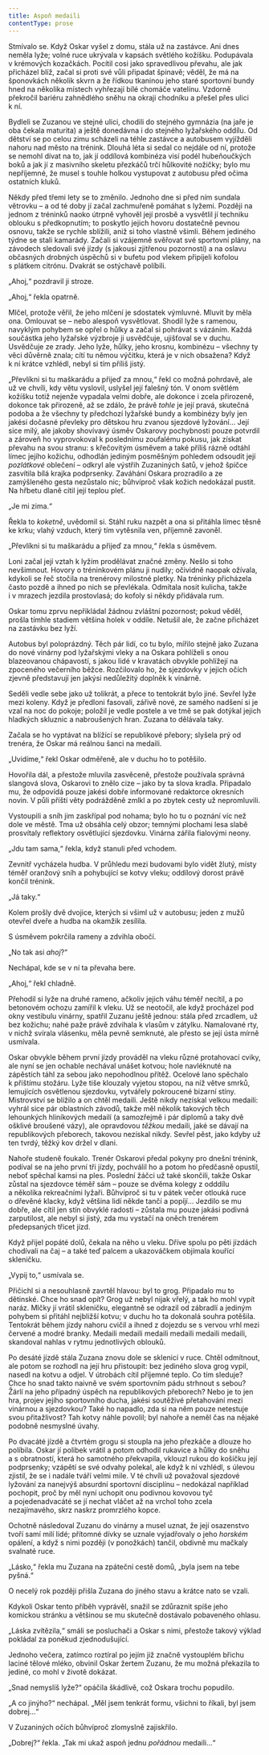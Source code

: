 ```yaml
---
title: Aspoň medaili
contentType: prose
---
```


  

Stmívalo se. Když Oskar vyšel z domu, stála už na zastávce. Ani dnes neměla lyže; volné ruce ukrývala v kapsách světlého kožíšku. Podupávala v krémových kozačkách. Pocítil cosi jako spravedlivou převahu, ale jak přicházel blíž, začal si proti své vůli připadat špinavě; věděl, že má na šponovkách několik skvrn a že řídkou tkaninou jeho staré sportovní bundy hned na několika místech vyhřezají bílé chomáče vatelínu. Vzdorně překročil bariéru zahnědlého sněhu na okraji chodníku a přešel přes ulici k ní.

  

Bydleli se Zuzanou ve stejné ulici, chodili do stejného gymnázia (na jaře je oba čekala maturita) a ještě donedávna i do stejného lyžařského oddílu. Od dětství se po celou zimu scházeli na téhle zastávce a autobusem vyjížděli nahoru nad město na trénink. Dlouhá léta si sedal co nejdále od ní, protože se nemohl dívat na to, jak jí oddílová kombinéza visí podél hubeňoučkých boků a jak jí z masivního skeletu přezkáčů trčí hůlkovité nožičky; bylo mu nepříjemné, že musel s touhle holkou vystupovat z autobusu před očima ostatních kluků.

Někdy před třemi lety se to změnilo. Jednoho dne si před ním sundala větrovku – a od té doby jí začal zachmuřeně pomáhat s lyžemi. Později na jednom z tréninků naoko útrpně vyhověl její prosbě a vysvětlil jí techniku oblouku s předkopnutím; to poskytlo jejich hovoru dostatečně pevnou osnovu, takže se rychle sblížili, aniž si toho vlastně všimli. Během jediného týdne se stali kamarády. Začali si vzájemně svěřovat své sportovní plány, na závodech sledovali své jízdy (s jakousi zjitřenou pozorností) a na oslavu občasných drobných úspěchů si v bufetu pod vlekem připíjeli kofolou s plátkem citrónu. Dvakrát se ostýchavě políbili.

  

„Ahoj,“ pozdravil ji stroze.

„Ahoj,“ řekla opatrně.

Mlčel, protože věřil, že jeho mlčení je sdostatek výmluvné. Mluvit by měla ona. Omlouvat se – nebo alespoň vysvětlovat. Shodil lyže s ramenou, navyklým pohybem se opřel o hůlky a začal si pohrávat s vázáním. Každá součástka jeho lyžařské výzbroje ji usvědčuje, ujišťoval se v duchu. Usvědčuje ze zrady. Jeho lyže, hůlky, jeho krosnu, kombinézu – všechny ty věci důvěrně znala; cítí tu němou výčitku, která je v nich obsažena? Když k ní krátce vzhlédl, nebyl si tím příliš jistý.

„Převlíkni si tu maškarádu a přijeď za mnou,“ řekl co možná pohrdavě, ale už ve chvíli, kdy větu vyslovil, uslyšel její falešný tón. V onom světlém kožíšku totiž nejenže vypadala velmi dobře, ale dokonce i zcela přirozeně, dokonce tak přirozeně, až se zdálo, že právě _tohle_ je její pravá, skutečná podoba a že všechny ty předchozí lyžařské bundy a kombinézy byly jen jakési dočasné převleky pro dětskou hru zvanou sjezdové lyžování… Její sice milý, ale jakoby shovívavý úsměv Oskarovy pochybnosti pouze potvrdil a zároveň ho vyprovokoval k poslednímu zoufalému pokusu, jak získat převahu na svou stranu: s křečovitým úsměvem a také příliš rázně odtáhl límec jejího kožichu, odhodlán jediným posměšným pohledem odsoudit její _pozlátkové_ oblečení – odkryl ale výstřih Zuzaniných šatů, v jehož špičce zasvítila bílá krajka podprsenky. Zaváhání Oskara prozradilo a ze zamýšleného gesta nezůstalo nic; bůhvíproč však kožich nedokázal pustit. Na hřbetu dlaně cítil její teplou pleť.

„Je mi zima.“

Řekla to _koketně_, uvědomil si. Stáhl ruku nazpět a ona si přitáhla límec těsně ke krku; vlahý vzduch, který tím vytěsnila ven, příjemně zavoněl.

„Převlíkni si tu maškarádu a přijeď za mnou,“ řekla s úsměvem.

  

Loni začal její vztah k lyžím prodělávat značné změny. Nešlo si toho nevšimnout. Hovory o tréninkovém plánu ji nudily; očividně naopak ožívala, kdykoli se řeč stočila na trenérovy milostné pletky. Na tréninky přicházela často pozdě a ihned po nich se převlékala. Odmítala nosit kulicha, takže i v mrazech jezdila prostovlasá; do kofoly si někdy přidávala rum.

Oskar tomu zprvu nepřikládal žádnou zvláštní pozornost; pokud věděl, prošla tímhle stadiem většina holek v oddíle. Netušil ale, že začne přicházet na zastávku bez lyží.

  

Autobus byl poloprázdný. Těch pár lidí, co tu bylo, mířilo stejně jako Zuzana do nové vinárny pod lyžařskými vleky a na Oskara pohlíželi s onou blazeovanou chápavostí, s jakou lidé v kravatách obvykle pohlížejí na zpoceného večerního běžce. Rozčilovalo ho, že sjezdovky v jejich očích zjevně představují jen jakýsi nedůležitý doplněk k vinárně.

Seděli vedle sebe jako už tolikrát, a přece to tentokrát bylo jiné. Sevřel lyže mezi koleny. Když je předloni fasovali, zářivě nové, ze samého nadšení si je vzal na noc do pokoje; položil je vedle postele a ve tmě se pak dotýkal jejich hladkých skluznic a nabroušených hran. Zuzana to dělávala taky.

Začala se ho vyptávat na blížící se republikové přebory; slyšela prý od trenéra, že Oskar má reálnou šanci na medaili.

„Uvidíme,“ řekl Oskar odměřeně, ale v duchu ho to potěšilo.

Hovořila dál, a přestože mluvila zasvěceně, přestože používala správná slangová slova, Oskarovi to znělo cize – jako by ta slova kradla. Připadalo mu, že odpovídá pouze jakési dobře informované redaktorce okresních novin. V půli příští věty podrážděně zmlkl a po zbytek cesty už nepromluvili.

Vystoupili a sníh jim zaskřípal pod nohama; bylo ho tu o poznání víc než dole ve městě. Tma už obsáhla celý obzor; temnými plochami lesa slabě prosvítaly reflektory osvětlující sjezdovku. Vinárna zářila fialovými neony.

„Jdu tam sama,“ řekla, když stanuli před vchodem.

Zevnitř vycházela hudba. V průhledu mezi budovami bylo vidět žlutý, místy téměř oranžový sníh a pohybující se kotvy vleku; oddílový dorost právě končil trénink.

„Já taky.“

Kolem prošly dvě dvojice, kterých si všiml už v autobusu; jeden z mužů otevřel dveře a hudba na okamžik zesílila.

S úsměvem pokrčila rameny a zdvihla obočí.

„No tak asi _ahoj_?“

Nechápal, kde se v ní ta převaha bere.

„Ahoj,“ řekl chladně.

Přehodil si lyže na druhé rameno, ačkoliv jejich váhu téměř necítil, a po betonovém ochozu zamířil k vleku. Už se neotočil, ale když procházel pod okny vestibulu vinárny, spatřil Zuzanu ještě jednou: stála před zrcadlem, už bez kožichu; nahé paže právě zdvihala k vlasům v zátylku. Namalované rty, v nichž svírala vlásenku, měla pevně semknuté, ale přesto se její ústa mírně usmívala.

Oskar obvykle během první jízdy prováděl na vleku různé protahovací cviky, ale nyní se jen ochable nechával unášet kotvou; hole navléknuté na zápěstích táhl za sebou jako nepohodlnou přítěž. Ocelové lano spěchalo k příštímu stožáru. Lyže tiše klouzaly vyjetou stopou, na níž větve smrků, lemujících osvětlenou sjezdovku, vytvářely pokroucené bizarní stíny. Mistrovství se blížilo a on chtěl medaili. Ještě nikdy nezískal velkou medaili: vyhrál sice pár oblastních závodů, takže měl několik takových těch lehounkých hliníkových medailí (a samozřejmě i pár diplomů a taky dvě ošklivé broušené vázy), ale opravdovou _těžkou_ medaili, jaké se dávají na republikových přeborech, takovou nezískal nikdy. Sevřel pěst, jako kdyby už ten tvrdý, těžký kov držel v dlani.

Nahoře studeně foukalo. Trenér Oskarovi předal pokyny pro dnešní trénink, podíval se na jeho první tři jízdy, pochválil ho a potom ho předčasně opustil, neboť spěchal kamsi na ples. Poslední žáčci už také skončili, takže Oskar zůstal na sjezdovce téměř sám – pouze se dvěma kolegy z odddílu a několika rekreačními lyžaři. Bůhvíproč si tu v pátek večer otlouká ruce o dřevěné klacky, když většina lidí někde tančí a popíjí… Jezdilo se mu dobře, ale cítil jen stín obvyklé radosti – zůstala mu pouze jakási podivná zarputilost, ale nebyl si jistý, zda mu vystačí na oněch trenérem předepsaných třicet jízd.

  

Když přijel popáté dolů, čekala na něho u vleku. Dříve spolu po pěti jízdách chodívali na čaj – a také teď palcem a ukazováčkem objímala kouřící skleničku.

„Vypij to,“ usmívala se.

Přičichl si a nesouhlasně zavrtěl hlavou: byl to grog. Připadalo mu to dětinské. Chce ho snad opít? Grog už nebyl nijak vřelý, a tak ho mohl vypít naráz. Mlčky jí vrátil skleničku, elegantně se odrazil od zábradlí a jediným pohybem si přitáhl nejbližší kotvu; v duchu ho ta dokonalá souhra potěšila. Tentokrát během jízdy nahoru cvičil a ihned z dojezdu se s vervou vrhl mezi červené a modré branky. Medaili medaili medaili medaili medaili medaili, skandoval nahlas v rytmu jednotlivých oblouků.

Po desáté jízdě stála Zuzana znovu dole se sklenicí v ruce. Chtěl odmítnout, ale potom se rozhodl na její hru přistoupit: bez jediného slova grog vypil, nasedl na kotvu a odjel. V útrobách cítil příjemné teplo. Co tím sleduje? Chce ho snad takto naivně ve svém sportovním pádu strhnout s sebou? Žárlí na jeho případný úspěch na republikových přeborech? Nebo je to jen hra, projev jejího sportovního ducha, jakési soutěživé přetahování mezi vinárnou a sjezdovkou? Také ho napadlo, zda si na něm pouze netestuje svou přitažlivost? Tah kotvy náhle povolil; byl nahoře a neměl čas na nějaké podobně nesmyslné úvahy.

  

Po dvacáté jízdě a čtvrtém grogu si stoupla na jeho přezkáče a dlouze ho políbila. Oskar jí polibek vrátil a potom odhodil rukavice a hůlky do sněhu a s obratností, která ho samotného překvapila, vklouzl rukou do košíčku její podprsenky; vzápětí se své odvahy polekal, ale když k ní vzhlédl, s úlevou zjistil, že se i nadále tváří velmi mile. V té chvíli už považoval sjezdové lyžování za nanejvýš absurdní sportovní disciplínu – nedokázal například pochopit, proč by měl nyní uchopit onu podivnou kovovou tyč a pojedenadvacáté se jí nechat vláčet až na vrchol toho zcela nezajímavého, skrz naskrz promrzlého kopce.

Ochotně následoval Zuzanu do vinárny a musel uznat, že její osazenstvo tvoří samí milí lidé; přítomné dívky se uznale vyjadřovaly o jeho _horském_ opálení, a když s nimi později (v ponožkách) tančil, obdivně mu mačkaly svalnaté ruce.

„Lásko,“ řekla mu Zuzana na zpáteční cestě domů, „byla jsem na tebe pyšná.“

  

O necelý rok později přišla Zuzana do jiného stavu a krátce nato se vzali.

Kdykoli Oskar tento příběh vyprávěl, snažil se zdůraznit spíše jeho komickou stránku a většinou se mu skutečně dostávalo pobaveného ohlasu.

„Láska zvítězila,“ smáli se posluchači a Oskar s nimi, přestože takový výklad pokládal za poněkud zjednodušující.

  

Jednoho večera, zatímco roztíral po jejím již značně vystouplém břichu laciné tělové mléko, obvinil Oskar žertem Zuzanu, že mu možná překazila to jediné, co mohl v životě dokázat.

„Snad nemyslíš lyže?“ opáčila škádlivě, což Oskara trochu popudilo.

„A co jinýho?“ nechápal. „Měl jsem tenkrát formu, všichni to říkali, byl jsem dobrej…“

V Zuzaniných očích bůhvíproč zlomyslně zajiskřilo.

„Dobrej?“ řekla. „Tak mi ukaž aspoň jednu _pořádnou_ medaili…“
